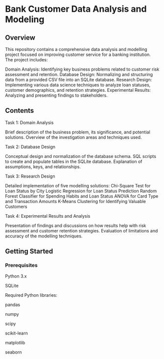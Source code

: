 # Bank Customer Data Analysis and Modeling
## Overview
This repository contains a comprehensive data analysis and modelling project focused on improving customer service for a banking institution. The project includes:

Domain Analysis: Identifying key business problems related to customer risk assessment and retention.
Database Design: Normalizing and structuring data from a provided CSV file into an SQLite database.
Research Design: Implementing various data science techniques to analyze loan statuses, customer demographics, and retention strategies.
Experimental Results: Analyzing and presenting findings to stakeholders.

## Contents
Task 1: Domain Analysis

Brief description of the business problem, its significance, and potential solutions.
Overview of the investigation areas and techniques used.

Task 2: Database Design

Conceptual design and normalization of the database schema.
SQL scripts to create and populate tables in the SQLite database.
Explanation of assumptions, keys, and relationships.

Task 3: Research Design

Detailed implementation of five modelling solutions:
Chi-Square Test for Loan Status by City
Logistic Regression for Loan Status Prediction
Random Forest Classifier for Spending Habits and Loan Status
ANOVA for Card Type and Transaction Amounts
K-Means Clustering for Identifying Valuable Customers

Task 4: Experimental Results and Analysis

Presentation of findings and discussions on how results help with risk assessment and customer retention strategies.
Evaluation of limitations and accuracy of the modelling techniques.

## Getting Started
### Prerequisites
Python 3.x

SQLite

Required Python libraries:

pandas

numpy

scipy

scikit-learn

matplotlib

seaborn
